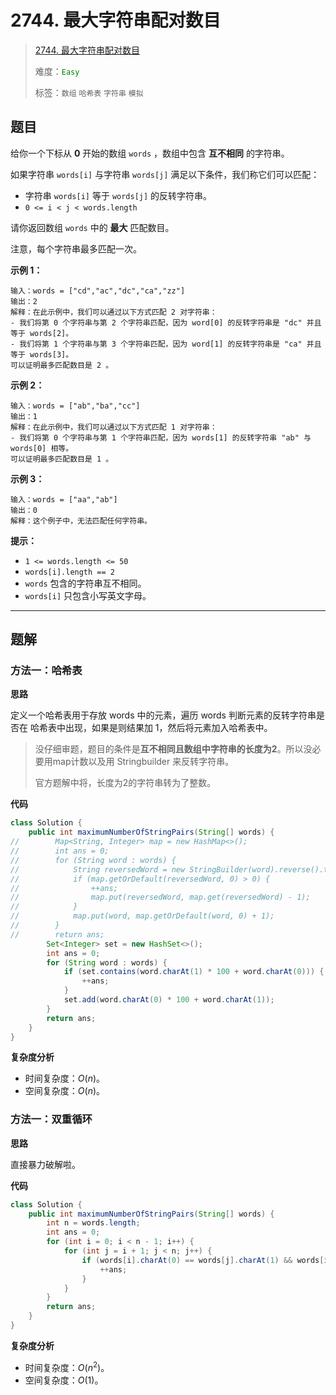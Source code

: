 # 2744. 最大字符串配对数目

> [2744. 最大字符串配对数目](https://leetcode.cn/problems/find-maximum-number-of-string-pairs/)
>
> 难度：<font color=green>`Easy`</font>
>
> 标签：`数组` `哈希表` `字符串` `模拟`

## 题目

给你一个下标从 **0** 开始的数组 `words` ，数组中包含 **互不相同** 的字符串。

如果字符串 `words[i]` 与字符串 `words[j]` 满足以下条件，我们称它们可以匹配：

* 字符串 `words[i]` 等于 `words[j]` 的反转字符串。
* `0 <= i < j < words.length`

请你返回数组 `words` 中的 **最大** 匹配数目。

注意，每个字符串最多匹配一次。

**示例 1：**

```
输入：words = ["cd","ac","dc","ca","zz"]
输出：2
解释：在此示例中，我们可以通过以下方式匹配 2 对字符串：
- 我们将第 0 个字符串与第 2 个字符串匹配，因为 word[0] 的反转字符串是 "dc" 并且等于 words[2]。
- 我们将第 1 个字符串与第 3 个字符串匹配，因为 word[1] 的反转字符串是 "ca" 并且等于 words[3]。
可以证明最多匹配数目是 2 。
```

**示例 2：**

```
输入：words = ["ab","ba","cc"]
输出：1
解释：在此示例中，我们可以通过以下方式匹配 1 对字符串：
- 我们将第 0 个字符串与第 1 个字符串匹配，因为 words[1] 的反转字符串 "ab" 与 words[0] 相等。
可以证明最多匹配数目是 1 。
```

**示例 3：**

```
输入：words = ["aa","ab"]
输出：0
解释：这个例子中，无法匹配任何字符串。
```

**提示：**

* `1 <= words.length <= 50`
* `words[i].length == 2`
* `words` 包含的字符串互不相同。
* `words[i]` 只包含小写英文字母。

--------------------

## 题解

### 方法一：哈希表

**思路**

定义一个哈希表用于存放 words 中的元素，遍历 words 判断元素的反转字符串是否在 哈希表中出现，如果是则结果加 1，然后将元素加入哈希表中。

> 没仔细审题，题目的条件是**互不相同且数组中字符串的长度为2**。所以没必要用map计数以及用 Stringbuilder 来反转字符串。
>
> 官方题解中将，长度为2的字符串转为了整数。

**代码**

```java
class Solution {
    public int maximumNumberOfStringPairs(String[] words) {
//        Map<String, Integer> map = new HashMap<>();
//        int ans = 0;
//        for (String word : words) {
//            String reversedWord = new StringBuilder(word).reverse().toString();
//            if (map.getOrDefault(reversedWord, 0) > 0) {
//                ++ans;
//                map.put(reversedWord, map.get(reversedWord) - 1);
//            }
//            map.put(word, map.getOrDefault(word, 0) + 1);
//        }
//        return ans;
        Set<Integer> set = new HashSet<>();
        int ans = 0;
        for (String word : words) {
            if (set.contains(word.charAt(1) * 100 + word.charAt(0))) {
                ++ans;
            }
            set.add(word.charAt(0) * 100 + word.charAt(1));
        }
        return ans;
    }
}
```

**复杂度分析**

- 时间复杂度：$O(n)$。
- 空间复杂度：$O(n)$。

### 方法一：双重循环

**思路**

直接暴力破解啦。

**代码**

```java
class Solution {
    public int maximumNumberOfStringPairs(String[] words) {
        int n = words.length;
        int ans = 0;
        for (int i = 0; i < n - 1; i++) {
            for (int j = i + 1; j < n; j++) {
                if (words[i].charAt(0) == words[j].charAt(1) && words[i].charAt(1) == words[j].charAt(0)) {
                    ++ans;
                }
            }
        }
        return ans;
    }
}
```

**复杂度分析**

- 时间复杂度：$O(n ^ 2)$。
- 空间复杂度：$O(1)$。

